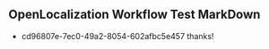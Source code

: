 ## OpenLocalization Workflow Test MarkDown
* cd96807e-7ec0-49a2-8054-602afbc5e457 
thanks!<!--HONumber=Mar16_HO4-->
